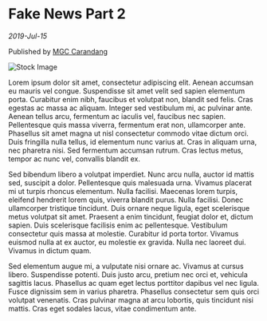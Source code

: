 # Fake News Part 2

_2019-Jul-15_

Published by [MGC Carandang](/link/to/profile)

![Stock Image](https://i.imgur.com/sWeZNEk.jpg)

Lorem ipsum dolor sit amet, consectetur adipiscing elit. Aenean accumsan eu mauris vel congue. Suspendisse sit amet velit sed sapien elementum porta. Curabitur enim nibh, faucibus et volutpat non, blandit sed felis. Cras egestas ac massa ac aliquam. Integer sed vestibulum mi, ac pulvinar ante. Aenean tellus arcu, fermentum ac iaculis vel, faucibus nec sapien. Pellentesque quis massa viverra, fermentum erat non, ullamcorper ante. Phasellus sit amet magna ut nisl consectetur commodo vitae dictum orci. Duis fringilla nulla tellus, id elementum nunc varius at. Cras in aliquam urna, nec pharetra nisi. Sed fermentum accumsan rutrum. Cras lectus metus, tempor ac nunc vel, convallis blandit ex.

Sed bibendum libero a volutpat imperdiet. Nunc arcu nulla, auctor id mattis sed, suscipit a dolor. Pellentesque quis malesuada urna. Vivamus placerat mi ut turpis rhoncus elementum. Nulla facilisi. Maecenas lorem turpis, eleifend hendrerit lorem quis, viverra blandit purus. Nulla facilisi. Donec ullamcorper tristique tincidunt. Duis ornare neque ligula, eget scelerisque metus volutpat sit amet. Praesent a enim tincidunt, feugiat dolor et, dictum sapien. Duis scelerisque facilisis enim ac pellentesque. Vestibulum consectetur quis massa at molestie. Curabitur id porta tortor. Vivamus euismod nulla at ex auctor, eu molestie ex gravida. Nulla nec laoreet dui. Vivamus in dictum quam.

Sed elementum augue mi, a vulputate nisi ornare ac. Vivamus at cursus libero. Suspendisse potenti. Duis justo arcu, pretium nec orci et, vehicula sagittis lacus. Phasellus ac quam eget lectus porttitor dapibus vel nec ligula. Fusce dignissim sem in varius pharetra. Phasellus consectetur sem quis orci volutpat venenatis. Cras pulvinar magna at arcu lobortis, quis tincidunt nisi mattis. Cras eget sodales lacus, vitae condimentum ante.
